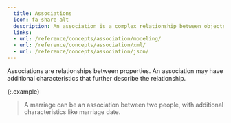 ```yaml
---
  title: Associations
  icon: fa-share-alt
  description: An association is a complex relationship between objects, with optional additional characteristics.
  links:
  - url: /reference/concepts/association/modeling/
  - url: /reference/concepts/association/xml/
  - url: /reference/concepts/association/json/
---
```


Associations are relationships between properties.  An association may have additional characteristics that further describe the relationship.

{:.example}
> A marriage can be an association between two people, with additional characteristics like marriage date.

<!--more-->
